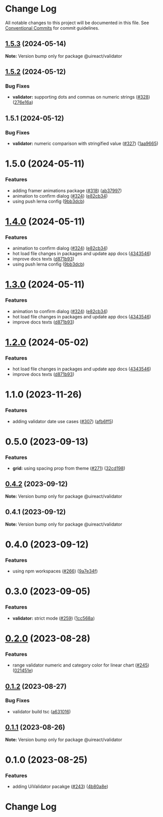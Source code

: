 # Change Log

All notable changes to this project will be documented in this file.
See [Conventional Commits](https://conventionalcommits.org) for commit guidelines.

## [1.5.3](https://github.com/inavac182/ui-react/compare/@uireact/validator@1.5.2...@uireact/validator@1.5.3) (2024-05-14)

**Note:** Version bump only for package @uireact/validator





## [1.5.2](https://github.com/inavac182/ui-react/compare/@uireact/validator@1.5.1...@uireact/validator@1.5.2) (2024-05-12)


### Bug Fixes

* **validator:** supporting dots and commas on numeric strings ([#328](https://github.com/inavac182/ui-react/issues/328)) ([276e16a](https://github.com/inavac182/ui-react/commit/276e16a0bc5efc8763f94c4d016eec86d5a4a004))





## 1.5.1 (2024-05-12)


### Bug Fixes

* **validator:** numeric comparison with stringified value ([#327](https://github.com/inavac182/ui-react/issues/327)) ([1aa9665](https://github.com/inavac182/ui-react/commit/1aa9665d732754948fa7647e5604c22aaffd3124))





# 1.5.0 (2024-05-11)


### Features

* adding framer animations package ([#318](https://github.com/inavac182/ui-react/issues/318)) ([ab37997](https://github.com/inavac182/ui-react/commit/ab379979e0b18c075bc43e0a89d24a9aaa247370))
* animation to confirm dialog ([#324](https://github.com/inavac182/ui-react/issues/324)) ([e82cb34](https://github.com/inavac182/ui-react/commit/e82cb34168dd9314502947bc2505e1495413905a))
* using push lerna config ([9bb3dcb](https://github.com/inavac182/ui-react/commit/9bb3dcb5c8829386d55fe2c2b788f6d83a64241d))





# [1.4.0](https://github.com/inavac182/ui-react/compare/@uireact/validator@1.1.0...@uireact/validator@1.4.0) (2024-05-11)


### Features

* animation to confirm dialog ([#324](https://github.com/inavac182/ui-react/issues/324)) ([e82cb34](https://github.com/inavac182/ui-react/commit/e82cb34168dd9314502947bc2505e1495413905a))
* hot load file changes in packages and update app docs ([4343546](https://github.com/inavac182/ui-react/commit/4343546a7739f011875050723426f29231d561a8))
* improve docs texts ([d871b93](https://github.com/inavac182/ui-react/commit/d871b93ba8bcacc81020325c1f8aa9ef63a26c60))
* using push lerna config ([9bb3dcb](https://github.com/inavac182/ui-react/commit/9bb3dcb5c8829386d55fe2c2b788f6d83a64241d))





# [1.3.0](https://github.com/inavac182/ui-react/compare/@uireact/validator@1.1.0...@uireact/validator@1.3.0) (2024-05-11)


### Features

* animation to confirm dialog ([#324](https://github.com/inavac182/ui-react/issues/324)) ([e82cb34](https://github.com/inavac182/ui-react/commit/e82cb34168dd9314502947bc2505e1495413905a))
* hot load file changes in packages and update app docs ([4343546](https://github.com/inavac182/ui-react/commit/4343546a7739f011875050723426f29231d561a8))
* improve docs texts ([d871b93](https://github.com/inavac182/ui-react/commit/d871b93ba8bcacc81020325c1f8aa9ef63a26c60))





# [1.2.0](https://github.com/inavac182/ui-react/compare/@uireact/validator@1.1.0...@uireact/validator@1.2.0) (2024-05-02)


### Features

* hot load file changes in packages and update app docs ([4343546](https://github.com/inavac182/ui-react/commit/4343546a7739f011875050723426f29231d561a8))
* improve docs texts ([d871b93](https://github.com/inavac182/ui-react/commit/d871b93ba8bcacc81020325c1f8aa9ef63a26c60))





# 1.1.0 (2023-11-26)


### Features

* adding validator date use cases ([#307](https://github.com/inavac182/ui-react/issues/307)) ([afb6ff5](https://github.com/inavac182/ui-react/commit/afb6ff5e62d84cd2c4206cf0c04bf6bcb803ac57))





# 0.5.0 (2023-09-13)


### Features

* **grid:** using spacing prop from theme ([#271](https://github.com/inavac182/ui-react/issues/271)) ([32cd198](https://github.com/inavac182/ui-react/commit/32cd19806d5748c19d98010b9111fa4bf3782b9f))





## [0.4.2](https://github.com/inavac182/ui-react/compare/@uireact/validator@0.4.1...@uireact/validator@0.4.2) (2023-09-12)

**Note:** Version bump only for package @uireact/validator





## 0.4.1 (2023-09-12)

**Note:** Version bump only for package @uireact/validator





# 0.4.0 (2023-09-12)


### Features

* using npm workspaces ([#266](https://github.com/inavac182/ui-react/issues/266)) ([9a7e34f](https://github.com/inavac182/ui-react/commit/9a7e34f437947edc55e2429dea7059e2f8b50fb9))





# 0.3.0 (2023-09-05)


### Features

* **validator:** strict mode ([#259](https://github.com/inavac182/ui-react/issues/259)) ([1cc568a](https://github.com/inavac182/ui-react/commit/1cc568a8057e6d451b9bb12f81b3bc72a3e368d6))





# [0.2.0](https://github.com/inavac182/ui-react/compare/@uireact/validator@0.1.2...@uireact/validator@0.2.0) (2023-08-28)


### Features

* range validator numeric and category color for linear chart ([#245](https://github.com/inavac182/ui-react/issues/245)) ([021451e](https://github.com/inavac182/ui-react/commit/021451e4e136876fb99a37803355cf965cb8953d))





## [0.1.2](https://github.com/inavac182/ui-react/compare/@uireact/validator@0.1.1...@uireact/validator@0.1.2) (2023-08-27)


### Bug Fixes

* validator build tsc ([a631016](https://github.com/inavac182/ui-react/commit/a631016c9290a83eaf8d281b231b30ebc6662026))





## [0.1.1](https://github.com/inavac182/ui-react/compare/@uireact/validator@0.1.0...@uireact/validator@0.1.1) (2023-08-26)

**Note:** Version bump only for package @uireact/validator





# 0.1.0 (2023-08-25)


### Features

* adding UiValidator pacakge ([#243](https://github.com/inavac182/ui-react/issues/243)) ([4b80a8e](https://github.com/inavac182/ui-react/commit/4b80a8ebb8823aa69c39297382e59cb9d3abf94a))





# Change Log
